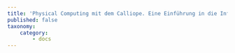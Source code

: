 ```yaml
---
title: 'Physical Computing mit dem Calliope. Eine Einführung in die Informatik mit dem Calliope und dem Open Roberta Lab.'
published: false
taxonomy:
    category:
        - docs
---
```


